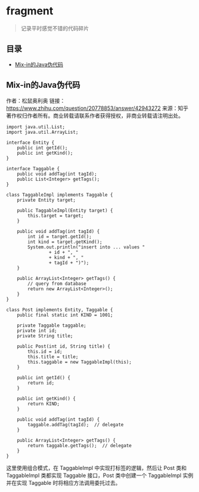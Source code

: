 # fragment

> 记录平时感觉不错的代码碎片

## 目录

* [Mix-in的Java伪代码](#Mix-in的Java伪代码)

## Mix-in的Java伪代码

作者：松鼠奥利奥
链接：https://www.zhihu.com/question/20778853/answer/42943272
来源：知乎
著作权归作者所有。商业转载请联系作者获得授权，非商业转载请注明出处。

	import java.util.List;
	import java.util.ArrayList;
	
	interface Entity {
	    public int getId();
	    public int getKind();
	}
	
	interface Taggable {
	    public void addTag(int tagId);
	    public List<Integer> getTags();
	}
	
	class TaggableImpl implements Taggable {
	    private Entity target;
	
	    public TaggableImpl(Entity target) {
	        this.target = target;
	    }
	
	    public void addTag(int tagId) {
	        int id = target.getId();
	        int kind = target.getKind();
	        System.out.println("insert into ... values "
	                + id + ", "
	                + kind + ", "
	                + tagId + ")");
	    }
	
	    public ArrayList<Integer> getTags() {
	        // query from database
	        return new ArrayList<Integer>();
	    }
	}
	
	class Post implements Entity, Taggable {
	    public final static int KIND = 1001;
	
	    private Taggable taggable;
	    private int id;
	    private String title;
	
	    public Post(int id, String title) {
	        this.id = id;
	        this.title = title;
	        this.taggable = new TaggableImpl(this);
	    }
	
	    public int getId() {
	        return id;
	    }
	
	    public int getKind() {
	        return KIND;
	    }
	
	    public void addTag(int tagId) {
	        taggable.addTag(tagId);  // delegate
	    }
	
	    public ArrayList<Integer> getTags() {
	        return taggable.getTags();  // delegate
	    }
	}
	
这里使用组合模式，在 TaggableImpl 中实现打标签的逻辑，然后让 Post 类和 TaggableImpl 类都实现 Taggable 接口，Post 类中创建一个 TaggableImpl 实例并在实现 Taggable 时将相应方法调用委托过去。



